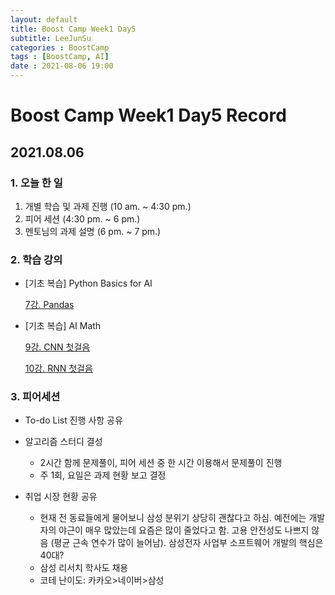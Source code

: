 ```yaml
---
layout: default
title: Boost Camp Week1 Day5
subtitle: LeeJunSu
categories : BoostCamp
tags : [BoostCamp, AI]
date : 2021-08-06 19:00
---
```

# Boost Camp Week1 Day5 Record

## 2021.08.06

### 1. 오늘 한 일

1. 개별 학습 및 과제 진행 (10 am. ~ 4:30 pm.)
2. 피어 세션 (4:30 pm. ~ 6 pm.)
3. 멘토님의 과제 설명  (6 pm. ~ 7 pm.)

### 2. 학습 강의

- [기초 복습] Python Basics for AI

    [7강. Pandas](https://www.notion.so/7-Pandas-5135d04899434866b1c2ab2784a5e2eb)

- [기초 복습] AI Math

    [9강. CNN 첫걸음](https://www.notion.so/9-CNN-c470737a1d534283ac6afc12f85e6f24)

    [10강. RNN 첫걸음](https://www.notion.so/10-RNN-f5872023056b47dfb9a7f71e9b2b66f1)

### 3. 피어세션

- To-do List 진행 사항 공유

- 알고리즘 스터디 결성
    - 2시간 함께 문제풀이, 피어 세션 중 한 시간 이용해서 문제풀이 진행
    - 주 1회, 요일은 과제 현황 보고 결정

- 취업 시장 현황 공유
    - 현재 전 동료들에게 물어보니 삼성 분위기 상당히 괜찮다고 하심. 예전에는 개발자의 야근이 매우 많았는데 요즘은 많이 줄었다고 함. 고용 안전성도 나쁘지 않음 (평균 근속 연수가 많이 늘어남). 삼성전자 사업부 소프트웨어 개발의 핵심은 40대?
    - 삼성 리서치 학사도 채용
    - 코테 난이도: 카카오>네이버>삼성
